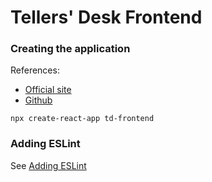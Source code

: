 # Tellers' Desk Frontend

### Creating the application

References:
- [Official site](https://facebook.github.io/create-react-app/ "Create React App")
- [Github](https://github.com/facebook/create-react-app "facebook/create-react-app")

```
npx create-react-app td-frontend
```

### Adding ESLint

See [Adding ESLint](../README.files/README.ESLint.md "Adding ESLint")
